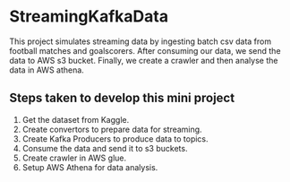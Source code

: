 # StreamingKafkaData
This project simulates streaming data by ingesting batch csv data from football matches and goalscorers.
After consuming our data, we send the data to AWS s3 bucket.
Finally, we create a crawler and then analyse the data in AWS athena.


## Steps taken to develop this mini project
1. Get the dataset from Kaggle.
2. Create convertors to prepare data for streaming.
3. Create Kafka Producers to produce data to topics.
4. Consume the data and send it to s3 buckets.
5. Create crawler in AWS glue.
6. Setup AWS Athena for data analysis.